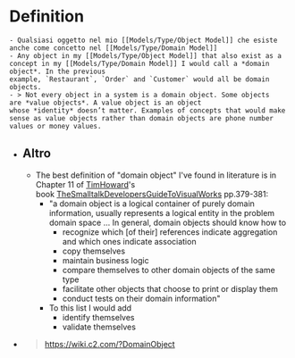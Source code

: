 # Definition
	- Qualsiasi oggetto nel mio [[Models/Type/Object Model]] che esiste anche come concetto nel [[Models/Type/Domain Model]]
	- Any object in my [[Models/Type/Object Model]] that also exist as a concept in my [[Models/Type/Domain Model]] I would call a *domain object*. In the previous example, `Restaurant`, `Order` and `Customer` would all be domain objects.
	- > Not every object in a system is a domain object. Some objects are *value objects*. A value object is an object whose *identity* doesn’t matter. Examples of concepts that would make sense as value objects rather than domain objects are phone number values or money values.
- ## Altro
	- The best definition of "domain object" I've found in literature is in Chapter 11 of [TimHoward](https://wiki.c2.com/?TimHoward)'s book [TheSmalltalkDevelopersGuideToVisualWorks](https://wiki.c2.com/?TheSmalltalkDevelopersGuideToVisualWorks) pp.379-381:
		- "a domain object is a logical container of purely domain information, usually represents a logical entity in the problem domain space ... In general, domain objects should know how to
			- recognize which [of their] references indicate aggregation and which ones indicate association
			- copy themselves
			- maintain business logic
			- compare themselves to other domain objects of the same type
			- facilitate other objects that choose to print or display them
			- conduct tests on their domain information"
		- To this list I would add
			- identify themselves
			- validate themselves
- > https://wiki.c2.com/?DomainObject